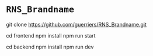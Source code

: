 # `RNS_Brandname`

git clone https://github.com/guerriers/RNS_Brandname.git

cd frontend npm install
npm run start

cd backend npm install
npm run dev